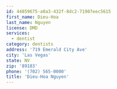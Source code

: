 ```yaml
---
id: 44859675-a0a3-432f-8dc2-71907eec5615
first_name: Dieu-Hoa
last_name: Nguyen
license: DMD
services:
  - dentist
category: dentists
address: '719 Emerald City Ave'
city: 'Las Vegas'
state: NV
zip: '89183'
phone: '(702) 565-0000'
title: 'Dieu-Hoa Nguyen'
---
```

